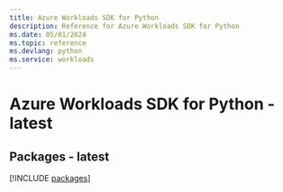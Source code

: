 ```yaml
---
title: Azure Workloads SDK for Python
description: Reference for Azure Workloads SDK for Python
ms.date: 05/01/2024
ms.topic: reference
ms.devlang: python
ms.service: workloads
---
```

# Azure Workloads SDK for Python - latest
## Packages - latest
[!INCLUDE [packages](workloads-index.md)]